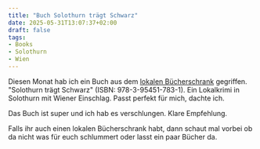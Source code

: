 ```yaml
---
title: "Buch Solothurn trägt Schwarz"
date: 2025-05-31T13:07:37+02:00
draft: false
tags:
- Books
- Solothurn
- Wien
---
```


Diesen Monat hab ich ein Buch aus dem [lokalen
Bücherschrank](https://www.buecherschrank-so.ch/) gegriffen. "Solothurn trägt
Schwarz" (ISBN: 978-3-95451-783-1). Ein Lokalkrimi in Solothurn mit Wiener
Einschlag. Passt perfekt für mich, dachte ich.

Das Buch ist super und ich hab es verschlungen. Klare Empfehlung.

Falls ihr auch einen lokalen Bücherschrank habt, dann schaut mal vorbei ob da
nicht was für euch schlummert oder lasst ein paar Bücher da.
